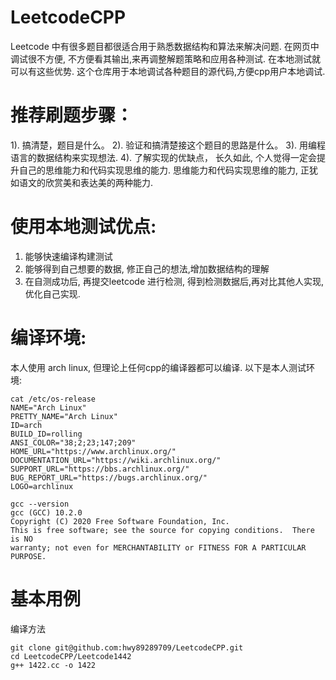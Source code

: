# LeetcodeCPP
Leetcode 中有很多题目都很适合用于熟悉数据结构和算法来解决问题. 在网页中调试很不方便, 不方便看其输出,来再调整解题策略和应用各种测试. 在本地测试就可以有这些优势. 这个仓库用于本地调试各种题目的源代码,方便cpp用户本地调试.

# 推荐刷题步骤：
1). 搞清楚，题目是什么。
2). 验证和搞清楚接这个题目的思路是什么。
3). 用编程语言的数据结构来实现想法.
4). 了解实现的优缺点，
长久如此, 个人觉得一定会提升自己的思维能力和代码实现思维的能力.
思维能力和代码实现思维的能力, 正犹如语文的欣赏美和表达美的两种能力.

# 使用本地测试优点:
1) 能够快速编译构建测试
2) 能够得到自己想要的数据, 修正自己的想法,增加数据结构的理解
3) 在自测成功后, 再提交leetcode 进行检测, 得到检测数据后,再对比其他人实现,优化自己实现.


# 编译环境:
本人使用 arch linux, 但理论上任何cpp的编译器都可以编译.
以下是本人测试环境:
```
cat /etc/os-release
NAME="Arch Linux"
PRETTY_NAME="Arch Linux"
ID=arch
BUILD_ID=rolling
ANSI_COLOR="38;2;23;147;209"
HOME_URL="https://www.archlinux.org/"
DOCUMENTATION_URL="https://wiki.archlinux.org/"
SUPPORT_URL="https://bbs.archlinux.org/"
BUG_REPORT_URL="https://bugs.archlinux.org/"
LOGO=archlinux

gcc --version
gcc (GCC) 10.2.0
Copyright (C) 2020 Free Software Foundation, Inc.
This is free software; see the source for copying conditions.  There is NO
warranty; not even for MERCHANTABILITY or FITNESS FOR A PARTICULAR PURPOSE.
```

# 基本用例
编译方法
```
git clone git@github.com:hwy89289709/LeetcodeCPP.git
cd LeetcodeCPP/Leetcode1442
g++ 1422.cc -o 1422
```
